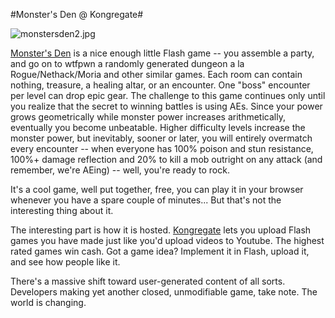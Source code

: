 #Monster's Den @ Kongregate#

![monstersden2.jpg](http://westkarana.com/wp-content/uploads/2008/01/monstersden2.jpg)

[Monster's Den](http://www.kongregate.com/games/garin/monsters-den/) is a nice enough little Flash game -- you assemble a party, and go on to wtfpwn a randomly generated dungeon a la Rogue/Nethack/Moria and other similar games. Each room can contain nothing, treasure, a healing altar, or an encounter. One "boss" encounter per level can drop epic gear. The challenge to this game continues only until you realize that the secret to winning battles is using AEs. Since your power grows geometrically while monster power increases arithmetically, eventually you become unbeatable. Higher difficulty levels increase the monster power, but inevitably, sooner or later, you will entirely overmatch every encounter -- when everyone has 100% poison and stun resistance, 100%+ damage reflection and 20% to kill a mob outright on any attack (and remember, we're AEing) -- well, you're ready to rock.

It's a cool game, well put together, free, you can play it in your browser whenever you have a spare couple of minutes... But that's not the interesting thing about it.

The interesting part is how it is hosted. [Kongregate](http://www.kongregate.com/) lets you upload Flash games you have made just like you'd upload videos to Youtube. The highest rated games win cash. Got a game idea? Implement it in Flash, upload it, and see how people like it. 

There's a massive shift toward user-generated content of all sorts. Developers making yet another closed, unmodifiable game, take note. The world is changing.

